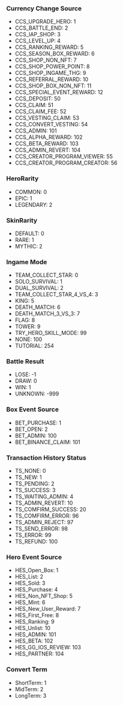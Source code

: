 ### Currency Change Source

- CCS_UPGRADE_HERO: 1
- CCS_BATTLE_END: 2
- CCS_IAP_SHOP: 3
- CCS_LEVEL_UP: 4
- CCS_RANKING_REWARD: 5
- CCS_SEASON_BOX_REWARD: 6
- CCS_SHOP_NON_NFT: 7
- CCS_SHOP_POWER_POINT: 8
- CCS_SHOP_INGAME_THG: 9
- CCS_REFERRAL_REWARD: 10
- CCS_SHOP_BOX_NON_NFT: 11
- CCS_SPECIAL_EVENT_REWARD: 12
- CCS_DEPOSIT: 50
- CCS_CLAIM: 51
- CCS_CLAIM_FEE: 52
- CCS_VESTING_CLAIM: 53
- CCS_CONVERT_VESTING: 54
- CCS_ADMIN: 101
- CCS_ALPHA_REWARD: 102
- CCS_BETA_REWARD: 103
- CCS_ADMIN_REVERT: 104
- CCS_CREATOR_PROGRAM_VIEWER: 55
- CCS_CREATOR_PROGRAM_CREATOR: 56

### HeroRarity

- COMMON: 0
- EPIC: 1
- LEGENDARY: 2

### SkinRarity

- DEFAULT: 0
- RARE: 1
- MYTHIC: 2

### Ingame Mode

- TEAM_COLLECT_STAR: 0
- SOLO_SURVIVAL: 1
- DUAL_SURVIVAL: 2
- TEAM_COLLECT_STAR_4_VS_4: 3
- KING: 5
- DEATH_MATCH: 6
- DEATH_MATCH_3_VS_3: 7
- FLAG: 8
- TOWER: 9
- TRY_HERO_SKILL_MODE: 99
- NONE: 100
- TUTORIAL: 254

### Battle Result

- LOSE: -1
- DRAW: 0
- WIN: 1
- UNKNOWN: -999

### Box Event Source

- BET_PURCHASE: 1
- BET_OPEN: 2
- BET_ADMIN: 100
- BET_BINANCE_CLAIM: 101

### Transaction History Status

- TS_NONE: 0
- TS_NEW: 1
- TS_PENDING: 2
- TS_SUCCESS: 3
- TS_WAITING_ADMIN: 4
- TS_ADMIN_REVERT: 10
- TS_COMFIRM_SUCCESS: 20
- TS_COMFIRM_ERROR: 96
- TS_ADMIN_REJECT: 97
- TS_SEND_ERROR: 98
- TS_ERROR: 99
- TS_REFUND: 100

### Hero Event Source

- HES_Open_Box: 1
- HES_List: 2
- HES_Sold: 3
- HES_Purchase: 4
- HES_Non_NFT_Shop: 5
- HES_Mint: 6
- HES_New_User_Reward: 7
- HES_First_Free: 8
- HES_Ranking: 9
- HES_Unlist: 10
- HES_ADMIN: 101
- HES_BETA: 102
- HES_GG_IOS_REVIEW: 103
- HES_PARTNER: 104

### Convert Term

- ShortTerm: 1
- MidTerm: 2
- LongTerm: 3

